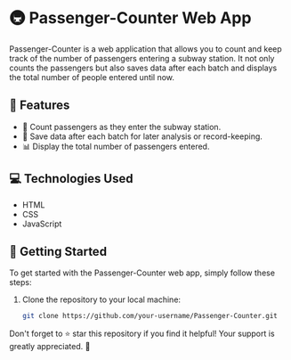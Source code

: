 # 🚇 Passenger-Counter Web App

Passenger-Counter is a web application that allows you to count and keep track of the number of passengers entering a subway station. It not only counts the passengers but also saves data after each batch and displays the total number of people entered until now.

## 🌟 Features

- 🚶 Count passengers as they enter the subway station.
- 💾 Save data after each batch for later analysis or record-keeping.
- 📊 Display the total number of passengers entered.

## 💻 Technologies Used

- HTML
- CSS
- JavaScript

## 🚀 Getting Started

To get started with the Passenger-Counter web app, simply follow these steps:

1. Clone the repository to your local machine:

   ```bash
   git clone https://github.com/your-username/Passenger-Counter.git

Don't forget to ⭐ star this repository if you find it helpful! Your support is greatly appreciated. 🌟
